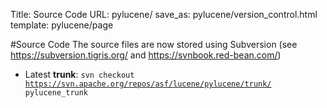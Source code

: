 Title: Source Code
URL: pylucene/
save_as: pylucene/version_control.html
template: pylucene/page

#Source Code
The source files are now stored using Subversion (see https://subversion.tigris.org/ and https://svnbook.red-bean.com/)

- Latest <b>trunk</b>:
<code>svn checkout https://svn.apache.org/repos/asf/lucene/pylucene/trunk/ pylucene_trunk</code>
